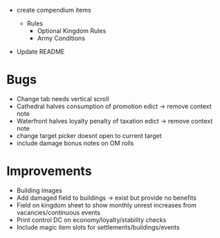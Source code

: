 - create compendium items
  - Rules
    - Optional Kingdom Rules
    - Army Conditions

- Update README

# Bugs

- Change tab needs vertical scroll
- Cathedral halves consumption of promotion edict -> remove context note
- Waterfront halves loyalty penalty of taxation edict -> remove context note
- change target picker doesnt open to current target
- include damage bonus notes on OM rolls

# Improvements

- Building images
- Add damaged field to buildings -> exist but provide no benefits
- Field on kingdom sheet to show monthly unrest increases from vacancies/continuous events
- Print control DC on economy/loyalty/stability checks
- Include magic item slots for settlements/buildings/events